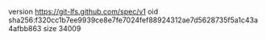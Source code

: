version https://git-lfs.github.com/spec/v1
oid sha256:f320cc1b7ee9939ce8e7fe7024fef88924312ae7d5628735f5a1c43a4afbb863
size 34009
